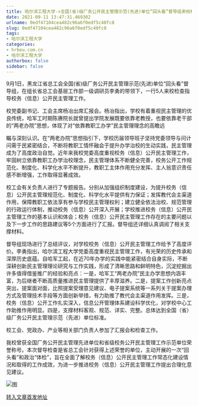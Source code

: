 ```yaml
---
title: 哈尔滨工程大学->全国(省)级厂务公开民主管理示范(先进)单位“回头看”督导组来校检查指导工作 | hrbeu.com.cn
date: 2021-09-11 13:47:31.469302
urlname: 0edf47104cea482c96a6f0edf5c40fc8
slug: 0edf47104cea482c96a6f0edf5c40fc8
tags: 
- 哈尔滨工程大学
categories:
- hrbeu.com.cn
- 哈尔滨工程大学
authorbox: false
sidebar: false
---
```

9月1日，黑龙江省总工会全国(省)级厂务公开民主管理示范(先进)单位“回头看”督导组，在组长省总工会基层工作部一级调研员李勇的带领下，一行5人来校检查指导校务（信息）公开民主管理工作。 

校党委副书记、工会主席杨冶出席汇报会。杨冶指出，学校有着重视民主管理的优良传统，哈军工时期陈赓院长就曾提出学院发展既要依靠老教授，也要依靠老干部的“两老办院”思想，体现了对“依靠教职工办学”民主管理理念的高瞻远
<!--more-->
瞩与深刻认识。在“两老办院”思想指引下，学校历届领导班子坚持党委领导与问计问需于民紧密结合，不断将教职工情怀融会于提升办学治校的生动实践，民主管理成为了高度政治自觉。近年来我校党委高度重视校务（信息）公开民主管理工作，牢固树立依靠教职工办学治校理念，民主管理体系不断健全完善，校务公开工作规范化、制度化、科学化水平不断提升，教职工主体作用充分发挥、主人翁意识责任感不断增强，工作取得显著成效。 

校工会有关负责人进行了专题报告。分别从加强组织制度建设，为提升校务（信息）公开民主管理规范化、制度化、科学化水平提供有力保证；发挥教代会主渠道作用，保障教职工依法享有参与学校民主管理权利；建立健全依法治校、规范管理的行政运行体制，推动校务（信息）公开深入开展；学校推进校务（信息）公开民主管理工作的基本认识和体会；校务（信息）公开民主管理工作存在的主要问题以及下一步工作的思路建议等5个方面进行了汇报。督导组还详细认真调阅了相关支撑材料。 

督导组现场进行了总结评议，对学校校务（信息）公开民主管理工作给予了高度评价。李勇指出，哈尔滨工程大学党委高度重视民主管理工作，有光荣的历史传承和深厚历史底蕴。自哈军工起，在近70年办学的实践中能紧密结合自身实际，不断深耕创新民主管理理论研究与工作实践，形成了清晰思路和鲜明特色，沉淀挖掘出许多值得借鉴推广的经验和亮点：一是，哈军工“两老办院”民主办学思想内涵丰富，为后继者不断高质量推进民主管理提供了丰厚滋养。二是，提案工作创新亮点突出，提案面对面，比照提案受理意见建议、电子提案系统等一系列关于提案办理方式及管理技术手段等方面创新举措，有力助推了教代会主渠道作用发挥。三是，校务（信息）公开工作扎实深入，信息公开管理体系建设科学优化，对学校中心工作助推作用明显。四是，支撑材料客观、规范、详实、完整。总体达到全国（省）级厂务公开民主管理示范（先进）单位标准。 

校工会、党政办、产业等相关部门负责人参加了汇报会和检查工作。 

我校曾获全国厂务公开民主管理先进单位和省级校务公开民主管理工作示范单位荣誉称号。本次督导检查是省总工会针对获得上述荣誉的单位，主动开展的一次“回头看”和政治“体检”，旨在全面了解校务（信息）公开民主管理工作常态化建设情况和取得的工作成效，为进一步推进校务（信息）公开民主管理工作提出合理化意见建议。

![图](http://gongxue.cn/__local/3/F3/F4/31BD4E174D1E15295EE20C1BC5B_BB4600B6_1AA71.jpg)

[转入文章首发地址](http://gongxue.cn/info/1141/67635.htm)